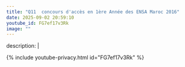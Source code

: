 ```yaml
---
title: "Q11  concours d'accès en 1ère Année des ENSA Maroc 2016"
date: 2025-09-02 20:59:10 
youtube_id: FG7ef17v3Rk
image: ""
---
```

description: |
  
{% include youtube-privacy.html id="FG7ef17v3Rk" %}
